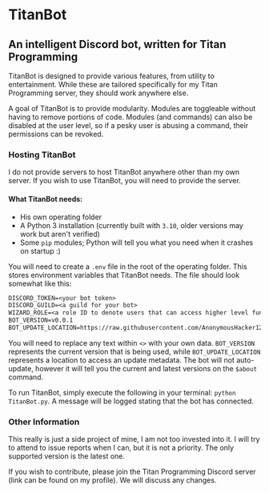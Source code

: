 # TitanBot
## An intelligent Discord bot, written for Titan Programming

TitanBot is designed to provide various features, from utility to entertainment. While these are
tailored specifically for my Titan Programming server, they should work anywhere else.

A goal of TitanBot is to provide modularity. Modules are toggleable without having to remove portions of code.
Modules (and commands) can also be disabled at the user level, so if a pesky user is abusing a command, their
permissions can be revoked.

### Hosting TitanBot
I do not provide servers to host TitanBot anywhere other than my own server. If you wish to use TitanBot,
you will need to provide the server.

#### What TitanBot needs:
- His own operating folder
- A Python 3 installation (currently built with `3.10`, older versions may work but aren't verified)
- Some `pip` modules; Python will tell you what you need when it crashes on startup :)

You will need to create a `.env` file in the root of the operating folder. This stores environment
variables that TitanBot needs. The file should look somewhat like this:

```txt
DISCORD_TOKEN=<your bot token>
DISCORD_GUILD=<a guild for your bot>
WIZARD_ROLE=<a role ID to denote users that can access higher level functions>
BOT_VERSION=v0.0.1
BOT_UPDATE_LOCATION=https://raw.githubusercontent.com/AnonymousHacker1279/TitanBot/v2.x/update.json
```

You will need to replace any text within `<>` with your own data. `BOT_VERSION` represents the current
version that is being used, while `BOT_UPDATE_LOCATION` represents a location to access an update metadata.
The bot will not auto-update, however it will tell you the current and latest versions on the `$about`
command.

To run TitanBot, simply execute the following in your terminal: `python TitanBot.py`. A message will be
logged stating that the bot has connected.

### Other Information
This really is just a side project of mine, I am not too invested into it. I will try to attend to issue
reports when I can, but it is not a priority. The only supported version is the latest one.

If you wish to contribute, please join the Titan Programming Discord server (link can be found on my profile).
We will discuss any changes.